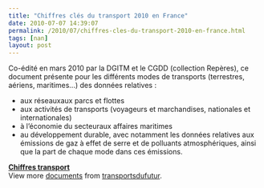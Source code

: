 ```yaml
---
title: "Chiffres clés du transport 2010 en France"
date: 2010-07-07 14:39:07
permalink: /2010/07/chiffres-cles-du-transport-2010-en-france.html
tags: [nan]
layout: post
---
```


<p class="MsoNormal"><span>Co-édité en mars 2010 par la DGITM et le CGDD (collection Repères), ce document présente pour les différents modes de transports (terrestres, aériens, maritimes...) des données relatives :</span><span></span></p> <ul> <li>aux réseauxaux parcs et flottes</li> <li>aux activités de transports (voyageurs et marchandises, nationales et internationales)</li> <li>à l’économie du secteuraux affaires maritimes</li> <li>au développement durable, avec notamment les données relatives aux émissions de gaz à effet de serre et de polluants atmosphériques, ainsi que la part de chaque mode dans ces émissions.</li> </ul>  <div id="__ss_4700799"><strong><a href="http://www.slideshare.net/transportsdufutur/chiffres-transport" title="Chiffres transport">Chiffres transport</a></strong>   <div>View more <a href="http://www.slideshare.net/">documents</a> from <a href="http://www.slideshare.net/transportsdufutur">transportsdufutur</a>.</div></div>
